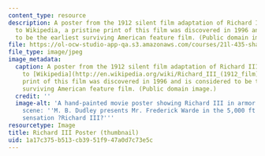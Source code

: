 ```yaml
---
content_type: resource
description: A poster from the 1912 silent film adaptation of Richard III. According
  to Wikipedia, a pristine print of this film was discovered in 1996 and is considered
  to be the earliest surviving American feature film. (Public domain image.)
file: https://ol-ocw-studio-app-qa.s3.amazonaws.com/courses/21l-435-shakespeare-film-and-media-fall-2002/1a17c375b513cb3951f947a0d7c73e5c_21l-435f02-th.jpg
file_type: image/jpeg
image_metadata:
  caption: A poster from the 1912 silent film adaptation of Richard III. According
    to [Wikipedia](http://en.wikipedia.org/wiki/Richard_III_(1912_film)), a pristine
    print of this film was discovered in 1996 and is considered to be the earliest
    surviving American feature film. (Public domain image.)
  credit: ''
  image-alt: 'A hand-painted movie poster showing Richard III in armor in a battle
    scene: ''M. B. Dudley presents Mr. Frederick Warde in the 5,000 ft. photoplay
    sensation ?Richard III?'''
resourcetype: Image
title: Richard III Poster (thumbnail)
uid: 1a17c375-b513-cb39-51f9-47a0d7c73e5c
---
```

